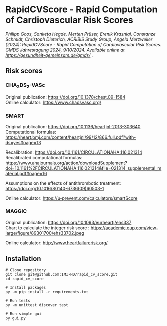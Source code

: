 # RapidCVScore - Rapid Computation of Cardiovascular Risk Scores

_Philipp Goos, Sanketa Hegde, Merten Prüser, Erenik Krasniqi, Constanze Schmidt, Christoph Dieterich, ACRIBiS Study Group, Angela Merzweiler (2024):
RapidCVScore - Rapid Computation of Cardiovascular Risk Scores.
GMDS Jahrestagung 2024, 9/10/2024.
Available online at https://gesundheit-gemeinsam.de/gmds/ ._

## Risk scores

### CHA<sub>2</sub>DS<sub>2</sub>-VASc

Original publication: https://doi.org/10.1378/chest.09-1584
<br/>
Online calculator: https://www.chadsvasc.org/

### SMART

Original publication: https://doi.org/10.1136/heartjnl-2013-303640
<br/>
Computational formulas: https://heart.bmj.com/content/heartjnl/99/12/866.full.pdf?with-ds=yes#page=13

Recalibration: https://doi.org/10.1161/CIRCULATIONAHA.116.021314
<br/>
Recalibrated computational formulas: https://www.ahajournals.org/action/downloadSupplement?doi=10.1161%2FCIRCULATIONAHA.116.021314&file=021314_supplemental_material.pdf#page=16

Assumptions on the effects of antithrombotic treatment: https://doi.org/10.1016/S0140-6736(09)60503-1

Online calculator: https://u-prevent.com/calculators/smartScore

### MAGGIC

Original publication: https://doi.org/10.1093/eurheartj/ehs337
<br/>
Chart to calculate the integer risk score : https://academic.oup.com/view-large/figure/89301700/ehs33702.jpeg

Online calculator: http://www.heartfailurerisk.org/

## Installation

```Shell
# Clone repository
git clone git@github.com:IMI-HD/rapid_cv_score.git
cd rapid_cv_score

# Install packages
py -m pip install -r requirements.txt

# Run tests
py -m unittest discover test

# Run simple gui
py gui.py
```